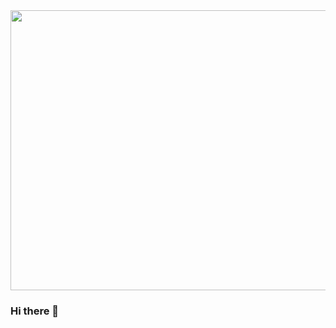 
<div align="center">
  <img height="448" width="800" src="https://github.com/Ranex2016/Ranex2016/assets/18156357/c3aa2ab7-d9f8-4bef-bac0-0f7c0025f4f7"  />
</div>

### Hi there 👋

<!--
**Ranex2016/Ranex2016** is a ✨ _special_ ✨ repository because its `README.md` (this file) appears on your GitHub profile.

Here are some ideas to get you started:

- 🔭 I’m currently working on ...
- 🌱 I’m currently learning ...
- 👯 I’m looking to collaborate on ...
- 🤔 I’m looking for help with ...
- 💬 Ask me about ...
- 📫 How to reach me: ...
- 😄 Pronouns: ...
- ⚡ Fun fact: ...
-->
